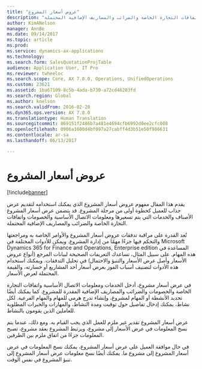 ```yaml
---
title: "عروض أسعار المشروع"
description: "يقدم هذا المقال مفهوم عروض أسعار المشروع الذي يمكنك استخدامه لتقديم عرض جذاب للعميل كخطوة أولى من مرحلة المشروع. قد يتضمن عرض أسعار المشروع الأصناف والخدمات التي يتم تسعيرها ومعلومات الاتصال الأساسية والخصومات واتفاقات التجارة الخاصة والضرائب والمصاريف الإضافية المحتملة."
author: KimANelson
manager: AnnBe
ms.date: 09/14/2017
ms.topic: article
ms.prod: 
ms.service: dynamics-ax-applications
ms.technology: 
ms.search.form: SalesQuotationProjTable
audience: Application User, IT Pro
ms.reviewer: twheeloc
ms.search.scope: Core, AX 7.0.0, Operations, UnifiedOperations
ms.custom: 23621
ms.assetid: 1ba67109-8c5b-4ada-b730-a72cd46203fd
ms.search.region: Global
ms.author: knelson
ms.search.validFrom: 2016-02-28
ms.dyn365.ops.version: AX 7.0.0
ms.translationtype: Human Translation
ms.sourcegitcommit: 869151f2486b7a481e4694cfb6992d0ee2cfc008
ms.openlocfilehash: 0906a1600d4bf097a27cabff4d3b51e50f986631
ms.contentlocale: ar-sa
ms.lasthandoff: 06/13/2017

---
```


# <a name="project-quotations"></a>عروض أسعار المشروع

[!include[banner](../includes/banner.md)]


يقدم هذا المقال مفهوم عروض أسعار المشروع الذي يمكنك استخدامه لتقديم عرض جذاب للعميل كخطوة أولى من مرحلة المشروع. قد يتضمن عرض أسعار المشروع الأصناف والخدمات التي يتم تسعيرها ومعلومات الاتصال الأساسية والخصومات واتفاقات التجارة الخاصة والضرائب والمصاريف الإضافية المحتملة. 

تُعد القدرة على مراقبة تدفقات عروض أسعار المشروع والأوامر الخاصة به ومراجعتها والتحكم فيها جزءًا مهمًا من إدارة المشروع. ويمكن للأدوات المختلفة في Microsoft Dynamics 365 for Finance and Operations, Enterprise edition المساعدة في هذه المهام. على سبيل المثال، تساعدك التعريفات الصحيحة لبيانات المرجع (أنواع عروض الأسعار وأصل عرض الأسعار والتنبؤ والاحتمال) في تحليل التدفقات. ويمكنك استخدام هذه الأدوات لتصنيف أسباب الفوز بعرض أسعار أحد المشاريع أو خسارته، والقيمة المحتملة لعرض الأسعار. 

في عرض أسعار مشروع، أدخل الخدمات ومعلومات الاتصال الأساسية واتفاقات التجارة الخاصة والخصومات والضرائب والمصاريف الإضافية المقدرة للمشروع. كما يمكنك أيضًا تحديد الأنشطة أو المهام لمشروع، وإنشاء تدرج هرمي للمهام والمهام الفرعية. لكل نشاط، يمكنك إدخال تفاصيل حول توقيت ومدة النشاط، والمهارات والخبرات المطلوبة للعاملين الذين يقومون بالنشاط. 

عرض أسعار المشروع تقدير غير ملزم للعمل الذي يجب القيام به. ومع ذلك، عندما يتم نسخ المعلومات في عرض الأسعار إلى مشروع، ويرتبط المشروع بعقد مشروع، تصبح المعلومات جزءًا من اتفاق ملزم بين الطرفين. 

في حال موافقة العميل على عرض أسعار المشروع، يمكنك نسخ المعلومات في عرض أسعار المشروع إلى مشروع ما. يمكنك أيضًا نسخ معلومات عرض أسعار المشروع إلى تنبؤ المشروع في نفس الوقت.




